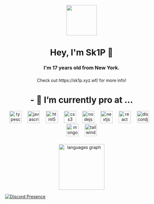 <div align="center">
  <img height="100" src="https://sk1p.xyz.wf/Sk1P.png"  />
</div>

###

<h1 align="center">Hey, I'm Sk1P 👋</h1>

###

<h3 align="center">I'm 17 years old from New York.</h3>

###

<p align="center">Check out https://sk1p.xyz.wf/ for more info!</p>

###
<h1 align="center">- 👀 I’m currently pro at ...</h1>
<div align="center">
  <img src="https://cdn.jsdelivr.net/gh/devicons/devicon/icons/typescript/typescript-original.svg" height="40" alt="typescript logo"  />
  <img width="12" />
  <img src="https://cdn.jsdelivr.net/gh/devicons/devicon/icons/javascript/javascript-original.svg" height="40" alt="javascript logo"  />
  <img width="12" />
  <img src="https://cdn.jsdelivr.net/gh/devicons/devicon/icons/html5/html5-original.svg" height="40" alt="html5 logo"  />
  <img width="12" />
  <img src="https://cdn.jsdelivr.net/gh/devicons/devicon/icons/css3/css3-original.svg" height="40" alt="css3 logo"  />
  <img width="12" />
  <img src="https://cdn.jsdelivr.net/gh/devicons/devicon/icons/nodejs/nodejs-original.svg" height="40" alt="nodejs logo"  />
  <img width="12" />
  <img src="https://cdn.jsdelivr.net/gh/devicons/devicon/icons/nextjs/nextjs-original.svg" height="40" alt="nextjs logo"  />
  <img width="12" />
  <img src="https://cdn.jsdelivr.net/gh/devicons/devicon/icons/react/react-original.svg" height="40" alt="react logo"  />
  <img width="12" />
  <img src="https://cdn.jsdelivr.net/gh/devicons/devicon/icons/discordjs/discordjs-original.svg" height="40" alt="discordjs logo"  />
  <img width="12" />
  <img src="https://cdn.jsdelivr.net/gh/devicons/devicon/icons/mongodb/mongodb-original.svg" height="40" alt="mongodb logo"  />
  <img width="12" />
  <img src="https://cdn.simpleicons.org/tailwindcss/06B6D4" height="40" alt="tailwindcss logo"  />
</div>

###
<div align="center">
  <img src="https://sk1-p-stats.vercel.app/api?username=iSk1P&show_icons=true&theme=radical" height="150" alt="languages graph"  />
</div>

[![Discord Presence](https://rpcrm.l7neg.tk/api/816465485306658847?theme=dark&animated=true&idleMessage=currently%20doing%20nothing)](https://discord.com/users/816465485306658847)

###
